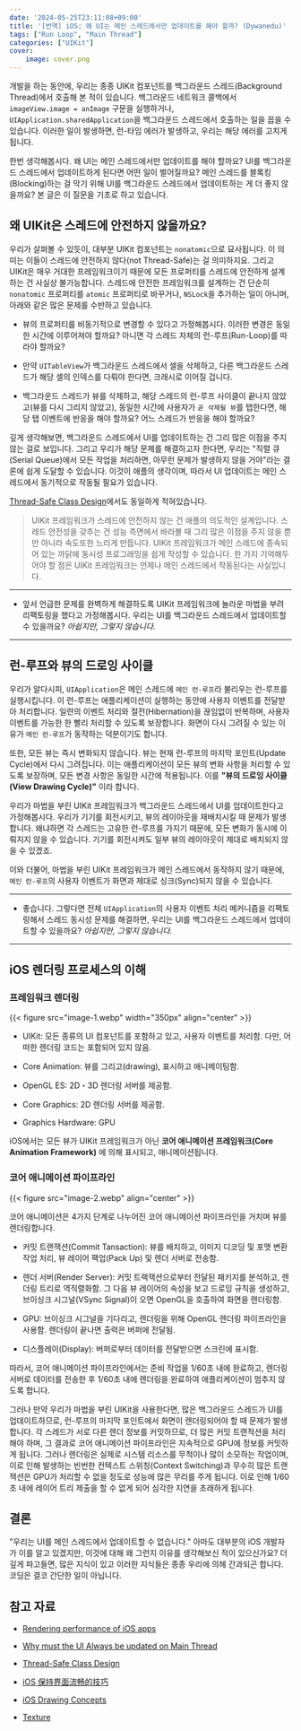 ```yaml
---
date: '2024-05-25T23:11:08+09:00'
title: '[번역] iOS: 왜 UI는 메인 스레드에서만 업데이트를 해야 할까? (Dywanedu)'
tags: ["Run Loop", "Main Thread"]
categories: ["UIKit"]
cover:
    image: cover.png
---
```



개발을 하는 동안에, 우리는 종종 UIKit 컴포넌트를 백그라운드 스레드(Background Thread)에서 호출해 본 적이 있습니다. 백그라운드 네트워크 콜백에서 `imageView.image = anImage` 구문을 실행하거나, `UIApplication.sharedApplication`을 백그라운드 스레드에서 호출하는 일을 꼽을 수 있습니다. 이러한 일이 발생하면, 런-타임 에러가 발생하고, 우리는 해당 에러를 고치게 됩니다.

한번 생각해봅시다. 왜 UI는 메인 스레드에서만 업데이트를 해야 할까요? UI를 백그라운드 스레드에서 업데이트하게 된다면 어떤 일이 벌어질까요? 메인 스레드를 블록킹(Blocking)하는 걸 막기 위해 UI를 백그라운드 스레드에서 업데이트하는 게 더 좋지 않을까요? 본 글은 이 질문을 기초로 하고 있습니다.

## 왜 UIKit은 스레드에 안전하지 않을까요?

우리가 살펴볼 수 있듯이, 대부분 UIKit 컴포넌트는 `nonatomic`으로 묘사됩니다. 이 의미는 이들이 스레드에 안전하지 않다(not Thread-Safe)는 걸 의미하지요. 그리고 UIKit은 매우 거대한 프레임워크이기 때문에 모든 프로퍼티를 스레드에 안전하게 설계하는 건 사실상 불가능합니다. 스레드에 안전한 프레임워크를 설계하는 건 단순히 `nonatomic` 프로퍼티를 `atomic` 프로퍼티로 바꾸거나, `NSLock`을 추가하는 일이 아니며, 아래와 같은 많은 문제를 수반하고 있습니다.

* 뷰의 프로퍼티를 비동기적으로 변경할 수 있다고 가정해봅시다. 이러한 변경은 동일한 시간에 이루어져야 할까요? 아니면 각 스레드 자체의 런-루프(Run-Loop)를 따라야 할까요?

* 만약 `UITableView`가 백그라운드 스레드에서 셀을 삭제하고, 다른 백그라운드 스레드가 해당 셀의 인덱스를 다뤄야 한다면, 크래시로 이어질 겁니다.

* 백그라운드 스레드가 뷰를 삭제하고, 해당 스레드의 런-루프 사이클이 끝나지 않았고(뷰를 다시 그리지 않았고), 동일한 시간에 사용자가 `곧 삭제될 뷰`를 탭한다면, 해당 탭 이벤트에 반응을 해야 할까요? 어느 스레드가 반응을 해야 할까요?

깊게 생각해보면, 백그라운드 스레드에서 UI를 업데이트하는 건 그리 많은 이점을 주지 않는 걸로 보입니다. 그리고 우리가 해당 문제를 해결하고자 한다면, 우리는 "직렬 큐(Serial Queue)에서 모든 작업을 처리하면, 아무런 문제가 발생하지 않을 거야"라는 결론에 쉽게 도달할 수 있습니다. 이것이 애플의 생각이며, 따라서 UI 업데이트는 메인 스레드에서 동기적으로 작동될 필요가 있습니다.

[Thread-Safe Class Design](https://www.objc.io/issues/2-concurrency/thread-safe-class-design/)에서도 동일하게 적혀있습니다.

> UIKit 프레임워크가 스레드에 안전하지 않는 건 애플의 의도적인 설계입니다. 스레드 안전성을 갖추는 건 성능 측면에서 바라볼 때 그리 많은 이점을 주지 않을 뿐만 아니라 속도또한 느리게 만듭니다. UIKit 프레임워크가 메인 스레드에 종속되어 있는 까닭에 동시성 프로그래밍을 쉽게 작성할 수 있습니다. 한 가지 기억해두어야 할 점은 UIKit 프레임워크는 언제나 메인 스레드에서 작동된다는 사실입니다.

----

* 앞서 언급한 문제를 완벽하게 해결하도록 UIKit 프레임워크에 놀라운 마법을 부려 리팩토링을 했다고 가정해봅시다. 우리는 UI를 백그라운드 스레드에서 업데이트할 수 있을까요? _아쉽지만, 그렇지 않습니다._

----

## 런-루프와 뷰의 드로잉 사이클

우리가 알다시피, `UIApplication`은 메인 스레드에 `메인 런-루프`라 불리우는 런-루프를 실행시킵니다. 이 런-루프는 애플리케이션이 실행하는 동안에 사용자 이벤트를 전달받아 처리합니다. 일련의 이벤트 처리와 절전(Hibernation)을 끊임없이 반복하며, 사용자 이벤트를 가능한 한 빨리 처리할 수 있도록 보장합니다. 화면이 다시 그려질 수 있는 이유가 `메인 런-루프`가 동작하는 덕분이기도 합니다.

또한, 모든 뷰는 즉시 변화되지 않습니다. 뷰는 현재 런-루프의 마지막 포인트(Update Cycle)에서 다시 그려집니다. 이는 애플리케이션이 모든 뷰의 변화 사항을 처리할 수 있도록 보장하며, 모든 변경 사항은 동일한 시간에 적용됩니다. 이를 __"뷰의 드로잉 사이클(View Drawing Cycle)"__ 이라 합니다.

우리가 마법을 부린 UIKit 프레임워크가 백그라운드 스레드에서 UI를 업데이트한다고 가정해봅시다. 우리가 기기를 회전시키고, 뷰의 레이아웃을 재배치시킬 때 문제가 발생합니다. 왜냐하면 각 스레드는 고유한 런-루프를 가지기 때문에, 모든 변화가 동시에 이뤄지지 않을 수 있습니다. 기기를 회전시켜도 일부 뷰의 레이아웃이 제대로 배치되지 않을 수 있겠죠.

이와 더불어, 마법을 부린 UIKit 프레임워크가 메인 스레드에서 동작하지 않기 때문에, `메인 런-루프`의 사용자 이벤트가 화면과 제대로 싱크(Sync)되지 않을 수 있습니다.

----

* 좋습니다. 그렇다면 전체 `UIApplication`의 사용자 이벤트 처리 메커니즘을 리팩토링해서 스레드 동시성 문제를 해결하면, 우리는 UI를 백그라운드 스레드에서 업데이트할 수 있을까요? _아쉽지만, 그렇지 않습니다._

----


## iOS 렌더링 프로세스의 이해

### 프레임워크 렌더링

{{< figure src="image-1.webp" width="350px" align="center" >}}

* UIKit: 모든 종류의 UI 컴포넌트를 포함하고 있고, 사용자 이벤트를 처리함. 다만, 어떠한 렌더링 코드는 포함되어 있지 않음.

* Core Animation: 뷰를 그리고(drawing), 표시하고 애니메이팅함.

* OpenGL ES: 2D・3D 렌더링 서버를 제공함.

* Core Graphics: 2D 렌더링 서버를 제공함.

* Graphics Hardware: GPU 

iOS에서는 모든 뷰가 UIKit 프레임워크가 아닌 __코어 애니메이션 프레임워크(Core Animation Framework)__ 에 의해 표시되고, 애니메이션됩니다.

### 코어 애니메이션 파이프라인

{{< figure src="image-2.webp" align="center" >}}

코어 애니메이션은 4가지 단계로 나누어진 코어 애니메이션 파이프라인을 거치며 뷰를 렌더링합니다. 

* 커밋 트랜잭션(Commit Tansaction): 뷰를 배치하고, 이미지 디코딩 및 포맷 변환 작업 처리, 뷰 레이어 팩업(Pack Up) 및 렌더 서버로 전송함.

* 렌더 서버(Render Server): 커밋 트랙잭션으로부터 전달된 패키지를 분석하고, 렌더링 트리로 역직렬화함. 그 다음 뷰 레이어의 속성을 보고 드로잉 규칙을 생성하고, 브이싱크 시그널(VSync Signal)이 오면 OpenGL을 호출하여 화면을 렌더링함.

* GPU: 브이싱크 시그널을 기다리고, 렌더링을 위해 OpenGL 렌더링 파이프라인을 사용함. 렌더링이 끝나면 출력은 버퍼에 전달됨.

* 디스플레이(Display): 버퍼로부터 데이터를 전달받으면 스크린에 표시함.

따라서, 코어 애니메이션 파이프라인에서는 준비 작업을 1/60초 내에 완료하고, 렌더링 서버로 데이터를 전송한 후 1/60초 내에 렌더링을 완료하여 애플리케이션이 멈추지 않도록 합니다.

그러나 만약 우리가 마법을 부린 UIKit을 사용한다면, 많은 백그라운드 스레드가 UI를 업데이트하므로, 런-루프의 마지막 포인트에서 화면이 렌더링되어야 할 때 문제가 발생합니다. 각 스레드가 서로 다른 렌더 정보를 커밋하므로, 더 많은 커밋 트랜적션을 처리해야 하며, 그 결과로 코어 애니메이션 파이프라인은 지속적으로 GPU에 정보를 커밋하게 됩니다. 그러나 렌더링은 실제로 시스템 리소스를 무척이나 많이 소모하는 작업이며, 이로 인해 발생하는 빈번한 컨텍스트 스위칭(Context Switching)과 무수히 많은 트랜잭션은 GPU가 처리할 수 없을 정도로 성능에 많은 무리를 주게 됩니다. 이로 인해 1/60초 내에 레이어 트리 제출을 할 수 없게 되어 심각한 지연을 초래하게 됩니다. 

## 결론

"우리는 UI를 메인 스레드에서 업데이트할 수 없습니다." 아마도 대부분의 iOS 개발자가 이를 알고 있겠지만, 이것에 대해 왜 그런지 이유를 생각해보신 적이 있으신가요? 더 깊게 파고들면, 많은 지식이 있고 이러한 지식들은 종종 우리에 의헤 간과되곤 합니다. 코딩은 결코 간단한 일이 아닙니다.

## 참고 자료

* [Rendering performance of iOS apps](https://medium.com/@dmytro.anokhin/rendering-performance-of-ios-apps-4d09a9228930)

* [Why must the UI Always be updated on Main Thread](https://www.quora.com/Why-must-the-UI-always-be-updated-on-Main-Thread)

* [Thread-Safe Class Design](https://www.objc.io/issues/2-concurrency/thread-safe-class-design/)

* [iOS 保持界面流畅的技巧](https://blog.ibireme.com/2015/11/12/smooth_user_interfaces_for_ios/)

* [iOS Drawing Concepts](https://developer.apple.com/library/archive/documentation/2DDrawing/Conceptual/DrawingPrintingiOS/GraphicsDrawingOverview/GraphicsDrawingOverview.html)

* [Texture](https://github.com/facebookarchive/AsyncDisplayKit)